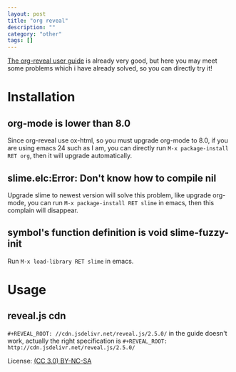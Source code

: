```yaml
---
layout: post
title: "org reveal"
description: ""
category: "other"
tags: []
---
```

[The org-reveal user guide](https://github.com/yjwen/org-reveal/blob/master/Readme.org) is already very good, but here you may meet some problems which i have already solved, so you can directly try it!

# Installation

## org-mode is lower than 8.0
Since org-reveal use ox-html, so you must upgrade org-mode to 8.0, if you are using emacs 24 such as I am, you can directly run `M-x package-install RET org`, then it will upgrade automatically.

## slime.elc:Error: Don't know how to compile nil

Upgrade slime to newest version will solve this problem, like upgrade org-mode, you can run `M-x package-install RET slime` in emacs, then this complain will disappear.

## symbol's function definition is void slime-fuzzy-init

Run `M-x load-library RET slime` in emacs.

# Usage

## reveal.js cdn

`#+REVEAL_ROOT: //cdn.jsdelivr.net/reveal.js/2.5.0/` in the guide doesn't work, actually the right specification is `#+REVEAL_ROOT: http://cdn.jsdelivr.net/reveal.js/2.5.0/`

License: [(CC 3.0) BY-NC-SA](http://creativecommons.org/licenses/by-nc-sa/3.0/)
